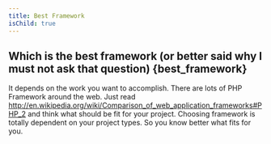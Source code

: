 ```yaml
---
title: Best Framework
isChild: true
---
```


## Which is the best framework (or better said why I must not ask that question) {best_framework}
It depends on the work you want to accomplish. There are lots of PHP Framework around the web. Just read http://en.wikipedia.org/wiki/Comparison_of_web_application_frameworks#PHP_2 and think what should be fit for your project. Choosing framework is totally dependent on your project types. So you know better what fits for you.